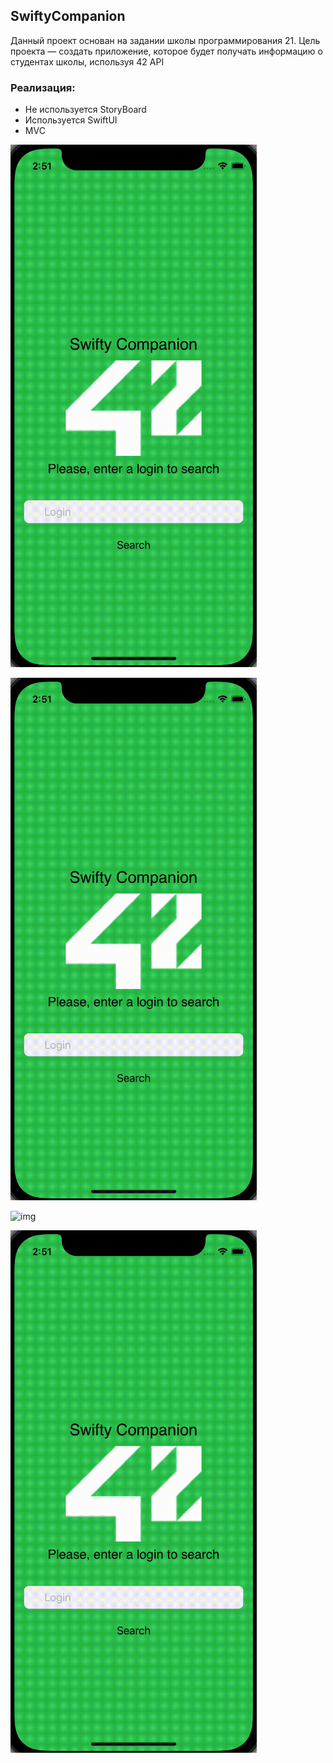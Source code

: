 ## SwiftyCompanion
Данный проект основан на задании школы программирования 21. Цель проекта — создать приложение, которое будет получать информацию о студентах школы, используя 42 API

###  Реализация: 

- Не используется StoryBoard 
- Используется SwiftUI
- MVC 

![hippo](https://github.com/VictorinaVicka/SwiftyCompanion/raw/master/review/review.gif) 

![hippo](https://github.com/VictorinaVicka/SwiftyCompanion/raw/master/review/review.gif)

![img](https://github.com/VictorinaVicka/SwiftyCompanion/tree/main/review/review.gif)

![img](https://github.com/VictorinaVicka/SwiftyCompanion/blob/main/review/review.gif)
